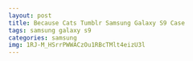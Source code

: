 ```yaml
---
layout: post
title: Because Cats Tumblr Samsung Galaxy S9 Case
tags: samsung galaxy s9
categories: samsung
img: 1RJ-M_HSrrPWWACzOu1RBcTMlt4eizU3l
---
```

